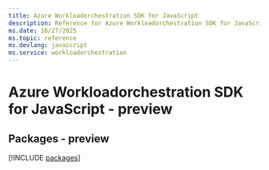 ```yaml
---
title: Azure Workloadorchestration SDK for JavaScript
description: Reference for Azure Workloadorchestration SDK for JavaScript
ms.date: 10/27/2025
ms.topic: reference
ms.devlang: javascript
ms.service: workloadorchestration
---
```

# Azure Workloadorchestration SDK for JavaScript - preview
## Packages - preview
[!INCLUDE [packages](workloadorchestration-index.md)]